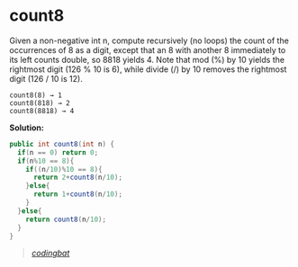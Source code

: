 # count8

Given a non-negative int n, compute recursively (no loops) the count of the occurrences of 8 as a digit, except that an 8 with another 8 immediately to its left counts double, so 8818 yields 4. Note that mod (%) by 10 yields the rightmost digit (126 % 10 is 6), while divide (/) by 10 removes the rightmost digit (126 / 10 is 12).

```
count8(8) → 1
count8(818) → 2
count8(8818) → 4
```

**Solution:**

```java
public int count8(int n) {
  if(n == 0) return 0;
  if(n%10 == 8){
    if((n/10)%10 == 8){
      return 2+count8(n/10);
    }else{
      return 1+count8(n/10);
    }
  }else{
    return count8(n/10);
  }
}
```

> _[codingbat](https://codingbat.com/prob/p192383)_